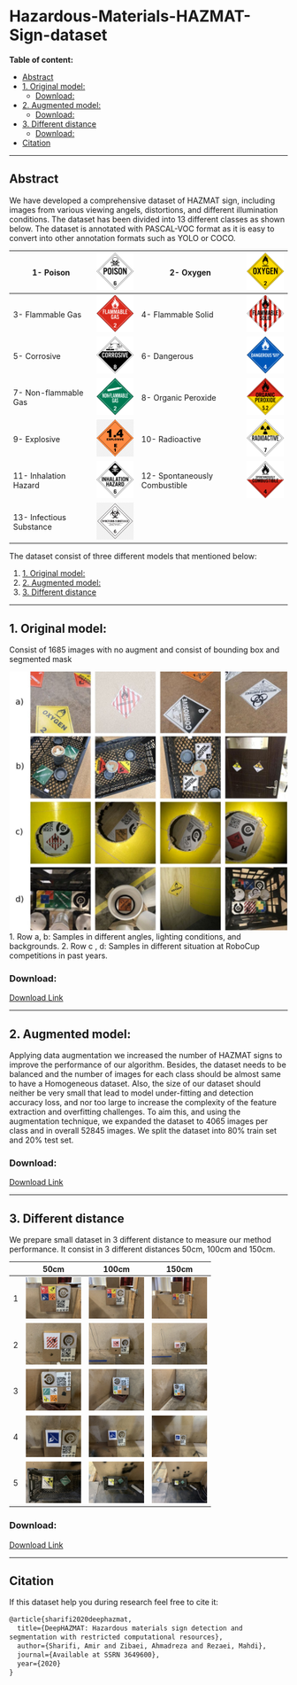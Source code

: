 # Hazardous-Materials-HAZMAT-Sign-dataset

<!-- vscode-markdown-toc -->
**Table of content:**

* [Abstract](#Abstract)
* [1. Original model:](#Originalmodel:)
	* [Download:](#Download:)
* [2. Augmented model:](#Augmentedmodel:)
	* [Download:](#Download:-1)
* [3. Different distance](#Differentdistance)
	* [Download:](#Download:-1)
* [Citation](#Citation)

<!-- vscode-markdown-toc-config
	numbering=false
	autoSave=true
	/vscode-markdown-toc-config -->
<!-- /vscode-markdown-toc -->




---
## <a name='Abstract'></a>Abstract


We have developed a comprehensive dataset of HAZMAT sign, including images from various viewing angels, distortions, and different illumination conditions. The dataset has been divided into 13 different classes as shown below. The dataset is annotated with PASCAL-VOC format as it is easy to convert into other annotation formats such as YOLO or COCO.

| 1- Poison | <img src="images/classes/1-poison.png" alt="1-poison" width="100"/> | 2- Oxygen |<img src="images/classes/2-oxygen.png" alt="2-oxygen" width="100"/> |
|---|---|---|---|
| 3- Flammable Gas | <img src="images/classes/3-flammable-gas.png" alt="3-flammable-gas" width="100"/> | 4- Flammable Solid |<img src="images/classes/4-flammable-solid.png" alt="4-flammable-solid" width="100"/> | 
| 5- Corrosive |<img src="images/classes/5-corrosive.png" alt="5-corrosive" width="100"/> | 6- Dangerous | <img src="images/classes/6-dangerous.png" alt="6-dangerous" width="100"/> | 
| 7- Non-flammable Gas |<img src="images/classes/7-non-flammable-gas.png" alt="7-non-flammable-gas" width="100"/> | 8- Organic Peroxide | <img src="images/classes/8-organic-peroxide.png" alt="8-organic-peroxide" width="100"/> |
| 9- Explosive | <img src="images/classes/9-explosive.png" alt="9-explosive" width="100"/> |  10- Radioactive | <img src="images/classes/10-radio-active.png" alt="10-radio-active" width="100"/> |
| 11- Inhalation Hazard | <img src="images/classes/11-inhalation-hazard.png" alt="11-inhalation-hazard" width="100"/> | 12- Spontaneously Combustible | <img src="images/classes/12-spontaneously-combustible.png" alt="12-spontaneously-combustible" width="100"/>  | 
| 13- Infectious Substance | <img src="images/classes/13-infectious-substance.png" alt="13-infectious-substance" width="100"/>   |  |  |


The dataset consist of three different models that mentioned below: 
1. [1. Original model:](#Originalmodel:)
2. [2. Augmented model:](#Augmentedmodel:)
3. [3. Different distance](#Differentdistance)

---
## <a name='Originalmodel:'></a>1. Original model: 

Consist of 1685 images with no augment and consist of bounding box and segmented mask

<img src="images/samples.jpg" alt="13-infectious-substance" /> 
1. Row a, b: Samples in different angles, lighting conditions, and backgrounds. 
2. Row c , d: Samples in different situation at RoboCup competitions in past years.

### <a name='Download:'></a>Download:


[Download Link](https://drive.google.com/drive/folders/1-dQPRdQ-MRp6mrPhnpng5pcgJsTZMg23?usp=sharing)

---
## <a name='Augmentedmodel:'></a>2. Augmented model: 


Applying data augmentation we increased the number of HAZMAT signs to improve the performance of our algorithm. Besides, the dataset needs to be balanced and the number of images for each class should be almost same to have a Homogeneous dataset. Also, the size of our dataset should neither be very small that lead to model under-fitting and detection accuracy loss, and nor too large to increase the complexity of the feature extraction and overfitting challenges. To aim this, and using the augmentation technique, we expanded the dataset to 4065 images per class and in overall 52845 images. We split the dataset into 80% train set and 20% test set.


### <a name='Download:-1'></a>Download:

[Download Link](https://drive.google.com/drive/folders/1ZglTZkiIhb6xI0v9cwXJfV2-Y4yL9S1V?usp=sharing)

---

## <a name='Differentdistance'></a>3. Different distance
We prepare small dataset in 3 different distance to measure our method performance. It consist in 3 different distances 50cm, 100cm and 150cm.

|| 50cm | 100cm | 150cm |
|---|---|---|---|
|1 |<img src="images/DifferentDistances/50/01.jpg" alt="13-infectious-substance" width="100"/> |<img src="images/DifferentDistances/100/01.jpg" alt="13-infectious-substance" width="100"/>| <img src="images/DifferentDistances/150/01.jpg" alt="13-infectious-substance" width="100"/> |
|2 |<img src="images/DifferentDistances/50/02.jpg" alt="13-infectious-substance" width="100"/> |<img src="images/DifferentDistances/100/02.jpg" alt="13-infectious-substance" width="100"/>| <img src="images/DifferentDistances/150/02.jpg" alt="13-infectious-substance" width="100"/> |
|3 |<img src="images/DifferentDistances/50/03.jpg" alt="13-infectious-substance" width="100"/> |<img src="images/DifferentDistances/100/03.jpg" alt="13-infectious-substance" width="100"/>| <img src="images/DifferentDistances/150/03.jpg" alt="13-infectious-substance" width="100"/> |
|4 |<img src="images/DifferentDistances/50/04.jpg" alt="13-infectious-substance" width="100"/> |<img src="images/DifferentDistances/100/04.jpg" alt="13-infectious-substance" width="100"/>| <img src="images/DifferentDistances/150/04.jpg" alt="13-infectious-substance" width="100"/> |
|5 |<img src="images/DifferentDistances/50/05.jpg" alt="13-infectious-substance" width="100"/> |<img src="images/DifferentDistances/100/05.jpg" alt="13-infectious-substance" width="100"/>| <img src="images/DifferentDistances/150/05.jpg" alt="13-infectious-substance" width="100"/> |

### <a name='Download:-1'></a>Download:

[Download Link](https://drive.google.com/drive/folders/1aBcR-5jOs3gRce4oHBA1bQ3crp8F9UD-?usp=sharing)

---
## <a name='Citation'></a>Citation 
If this dataset help you during  research feel free to cite it:
```
@article{sharifi2020deephazmat,
  title={DeepHAZMAT: Hazardous materials sign detection and segmentation with restricted computational resources},
  author={Sharifi, Amir and Zibaei, Ahmadreza and Rezaei, Mahdi},
  journal={Available at SSRN 3649600},
  year={2020}
}
```